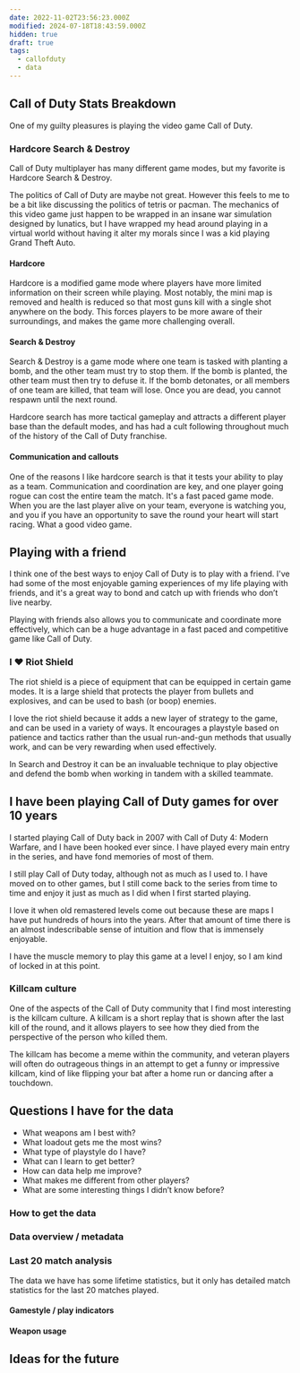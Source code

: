 ```yaml
---
date: 2022-11-02T23:56:23.000Z
modified: 2024-07-18T18:43:59.000Z
hidden: true
draft: true
tags:
  - callofduty
  - data
---
```

## Call of Duty Stats Breakdown

One of my guilty pleasures is playing the video game Call of Duty.

### Hardcore Search & Destroy

Call of Duty multiplayer has many different game modes, but my favorite is Hardcore Search & Destroy.

The politics of Call of Duty are maybe not great. However this feels to me to be a bit like discussing the politics of tetris or pacman. The mechanics of this video game just happen to be wrapped in an insane war simulation designed by lunatics, but I have wrapped my head around playing in a virtual world without having it alter my morals since I was a kid playing Grand Theft Auto.

#### Hardcore

Hardcore is a modified game mode where players have more limited information on their screen while playing. Most notably, the mini map is removed and health is reduced so that most guns kill with a single shot anywhere on the body. This forces players to be more aware of their surroundings, and makes the game more challenging overall.

#### Search & Destroy

Search & Destroy is a game mode where one team is tasked with planting a bomb, and the other team must try to stop them. If the bomb is planted, the other team must then try to defuse it. If the bomb detonates, or all members of one team are killed, that team will lose. Once you are dead, you cannot respawn until the next round.

Hardcore search has more tactical gameplay and attracts a different player base than the default modes, and has had a cult following throughout much of the history of the Call of Duty franchise.

#### Communication and callouts

One of the reasons I like hardcore search is that it tests your ability to play as a team. Communication and coordination are key, and one player going rogue can cost the entire team the match. It's a fast paced game mode. When you are the last player alive on your team, everyone is watching you, and you if you have an opportunity to save the round your heart will start racing. What a good video game.

## Playing with a friend

I think one of the best ways to enjoy Call of Duty is to play with a friend. I've had some of the most enjoyable gaming experiences of my life playing with friends, and it's a great way to bond and catch up with friends who don’t live nearby.

Playing with friends also allows you to communicate and coordinate more effectively, which can be a huge advantage in a fast paced and competitive game like Call of Duty.

### I ❤ Riot Shield

The riot shield is a piece of equipment that can be equipped in certain game modes. It is a large shield that protects the player from bullets and explosives, and can be used to bash (or boop) enemies.

I love the riot shield because it adds a new layer of strategy to the game, and can be used in a variety of ways. It encourages a playstyle based on patience and tactics rather than the usual run-and-gun methods that usually work, and can be very rewarding when used effectively.

In Search and Destroy it can be an invaluable technique to play objective and defend the bomb when working in tandem with a skilled teammate.

## I have been playing Call of Duty games for over 10 years

I started playing Call of Duty back in 2007 with Call of Duty 4: Modern Warfare, and I have been hooked ever since. I have played every main entry in the series, and have fond memories of most of them.

I still play Call of Duty today, although not as much as I used to. I have moved on to other games, but I still come back to the series from time to time and enjoy it just as much as I did when I first started playing.

I love it when old remastered levels come out because these are maps I have put hundreds of hours into the years. After that amount of time there is an almost indescribable sense of intuition and flow that is immensely enjoyable.

I have the muscle memory to play this game at a level I enjoy, so I am kind of locked in at this point.

### Killcam culture

One of the aspects of the Call of Duty community that I find most interesting is the killcam culture. A killcam is a short replay that is shown after the last kill of the round, and it allows players to see how they died from the perspective of the person who killed them.

The killcam has become a meme within the community, and veteran players will often do outrageous things in an attempt to get a funny or impressive killcam, kind of like flipping your bat after a home run or dancing after a touchdown.

## Questions I have for the data
- What weapons am I best with?
- What loadout gets me the most wins?
- What type of playstyle do I have?
- What can I learn to get better?
- How can data help me improve?
- What makes me different from other players?
- What are some interesting things I didn’t know before?

### How to get the data
### Data overview / metadata
### Last 20 match analysis

The data we have has some lifetime statistics, but it only has detailed match statistics for the last 20 matches played.

#### Gamestyle / play indicators
#### Weapon usage
## Ideas for the future
